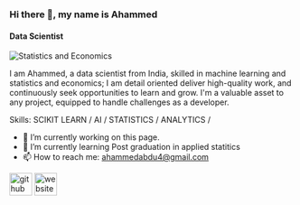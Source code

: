 

<!--
**ahammed867/ahammed867** is a ✨ _special_ ✨ repository because its `README.md` (this file) appears on your GitHub profile.

Here are some ideas to get you started:

- 🔭 I’m currently working on ...
- 🌱 I’m currently learning ...
- 👯 I’m looking to collaborate on ...
- 🤔 I’m looking for help with ...
- 💬 Ask me about ...
- 📫 How to reach me: ...
- 😄 Pronouns: ...
- ⚡ Fun fact: ...
-->

### Hi there 👋, my name is Ahammed
#### Data Scientist 
![Statistics and Economics ](https://user-images.githubusercontent.com/62167887/261328389-d4d98167-5d12-468e-8b9d-9c4d5182da42.gif)

I am Ahammed, a data scientist from India, skilled in machine learning and statistics and economics; I am detail oriented  deliver high-quality work, and continuously seek opportunities to learn and grow. I'm a valuable asset to any project, equipped to handle challenges as a developer.

Skills: SCIKIT LEARN / AI / STATISTICS / ANALYTICS /

- 🔭 I’m currently working on this page. 
- 🌱 I’m currently learning Post graduation in applied statitics 
- 📫 How to reach me: ahammedabdu4@gmail.com 


[<img src='https://cdn.jsdelivr.net/npm/simple-icons@3.0.1/icons/github.svg' alt='github' height='40'>](https://github.com/ahammed867)  [<img src='https://cdn.jsdelivr.net/npm/simple-icons@3.0.1/icons/icloud.svg' alt='website' height='40'>](https://linktr.ee/ahammed1)  







